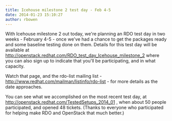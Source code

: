 ```yaml
---
title: Icehouse milestone 2 test day - Feb 4-5
date: 2014-01-23 15:10:27
author: rbowen
---
```


With Icehouse milestone 2 out today, we're planning an RDO test day in two weeks - February 4-5 - once we've had a chance to get the packages ready and some baseline testing done on them. Details for this test day will be available at http://openstack.redhat.com/RDO_test_day_Icehouse_milestone_2 where you can also sign up to indicate that you'll be participating, and in what capacity.

Watch that page, and the rdo-list mailing list - http://www.redhat.com/mailman/listinfo/rdo-list - for more details as the date approaches.

You can see what we accomplished on the most recent test day, at http://openstack.redhat.com/TestedSetups_2014_01 , when about 50 people participated, and opened 48 tickets. (Thanks to everyone who participated for helping make RDO and OpenStack that much better.)